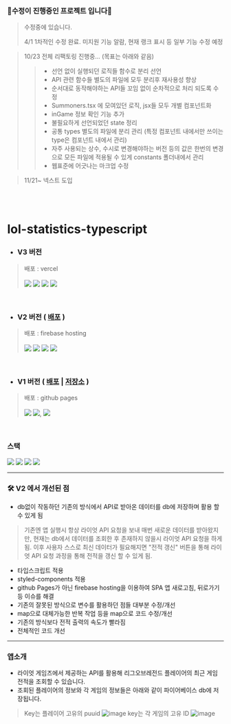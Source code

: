 ### 🚧수정이 진행중인 프로젝트 입니다🚧
> 
> 수정중에 있습니다. 
> 
> 4/1 1차적인 수정 완료. 미지원 기능 알람, 현재 랭크 표시 등 일부 기능 수정 예정


> 10/23 전체 리팩토링 진행중... (목표는 아래와 같음)
> > * 선언 없이 실행되던 로직들 함수로 분리 선언
> > * API 관련 함수들 별도의 파일에 모두 분리후 재사용성 향상
> > * 순서대로 동작해야하는 API들 꼬임 없이 순차적으로 처리 되도록 수정
> > * Summoners.tsx 에 모여있던 로직, jsx들 모두 개별 컴포넌트화
> > * inGame 정보 확인 기능 추가
> > * 불필요하게 선언되었던 state 정리
> > * 공통 types 별도의 파일에 분리 관리 (특정 컴포넌트 내에서만 쓰이는 type은 컴포넌트 내에서 관리)
> > * 자주 사용되는 상수, 수시로 변경해야하는 버전 등의 값은 한번의 변경으로 모든 파일에 적용될 수 있게 constants 폴더내에서 관리
> > * 웹표준에 어긋나는 마크업 수정

> 11/21~ 넥스트 도입
<br>
<br>


# lol-statistics-typescript

* ### V3 버전
> 배포 : vercel <br><br>
> <img src="https://img.shields.io/badge/Next.js-000000?style=for-the-badge&logo=next.js&logoColor=white"> <img src="https://img.shields.io/badge/typescript-3178C6?style=for-the-badge&logo=typescript&logoColor=white"> <img src="https://img.shields.io/badge/firebase-FFCA28?style=for-the-badge&logo=firebase&logoColor=white"> <img src="https://img.shields.io/badge/styled components-DB7093?style=for-the-badge&logo=styled-components&logoColor=white">
<br>

* ### V2 버전 ( [배포](https://lol-statistic.firebaseapp.com/) )
> 배포 : firebase hosting <br><br>
> <img src="https://img.shields.io/badge/React-61DAFB?style=for-the-badge&logo=React&logoColor=white"> <img src="https://img.shields.io/badge/typescript-3178C6?style=for-the-badge&logo=typescript&logoColor=white"> <img src="https://img.shields.io/badge/firebase-FFCA28?style=for-the-badge&logo=firebase&logoColor=white"> <img src="https://img.shields.io/badge/styled components-DB7093?style=for-the-badge&logo=styled-components&logoColor=white">
<br>

* ### V1 버전 ( [배포](https://yoon3n4m.github.io/lol-statistics/) | [저장소](https://github.com/YOON3N4M/lol-statistics) )
> 배포 : github pages <br><br>
> <img src="https://img.shields.io/badge/React-61DAFB?style=for-the-badge&logo=React&logoColor=white"> <img src="https://img.shields.io/badge/javascript-F7DF1E?style=for-the-badge&logo=javascript&logoColor=white">, <img src="https://img.shields.io/badge/redux-764ABC?style=for-the-badge&logo=javascript&logoColor=white">

<br>

### 스택
<img src="https://img.shields.io/badge/React-61DAFB?style=for-the-badge&logo=React&logoColor=white">  <img src="https://img.shields.io/badge/typescript-3178C6?style=for-the-badge&logo=typescript&logoColor=white"> <img src="https://img.shields.io/badge/firebase-FFCA28?style=for-the-badge&logo=firebase&logoColor=white"> <img src="https://img.shields.io/badge/styled components-DB7093?style=for-the-badge&logo=styled-components&logoColor=white">
<hr>

### 🛠️ V2 에서 개선된 점
* db없이 작동하던 기존의 방식에서 API로 받아온 데이터를 db에 저장하며 활용 할 수 있게 됨
> 기존엔 앱 실행시 항상 라이엇 API 요청을 보내 매번 새로운 데이터를 받아왔지만, 현재는 db에서 데이터를 조회한 후 존재하지 않을시 라이엇 API 요청을 하게 됨.
> 이후 사용자 스스로 최신 데이터가 필요해지면 "전적 갱신" 버튼을 통해 라이엇 API 요청 과정을 통해 전적을 갱신 할 수 있게 됨.
* 타입스크립트 적용
* styled-components 적용
* github Pages가 아닌 firebase hosting을 이용하여 SPA 앱 새로고침, 뒤로가기 등 이슈를 해결
* 기존의 잘못된 방식으로 변수를 활용하던 점들 대부분 수정/개선
* map으로 대체가능한 반복 작업 등을 map으로 코드 수정/개선
* 기존의 방식보다 전적 출력의 속도가 빨라짐
* 전체적인 코드 개선

<hr>

### 앱소개

* 라이엇 게임즈에서 제공하는 API를 활용해 리그오브레전드 플레이어의 최근 게임 전적을 조회할 수 있습니다.
* 조회된 플레이어의 정보와 각 게임의 정보들은 아래와 같이 파이어베이스 db에 저장됩니다.
> Key는 플레이어 고유의 puuid
> ![image](https://user-images.githubusercontent.com/115640584/228858451-b13a8ac1-d14f-43aa-9d67-02fcda78674f.png)
> key는 각 게임의 고유 ID
> ![image](https://user-images.githubusercontent.com/115640584/228858610-4d412657-58ab-41af-8e6e-61a110f0ae18.png)


